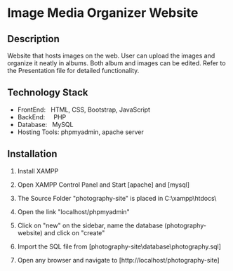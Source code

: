 # Image Media Organizer Website

## Description
Website that hosts images on the web. User can upload the images and organize it neatly in albums. Both album and images can be edited. Refer to the Presentation file for detailed functionality.

## Technology Stack
- FrontEnd: &nbsp; HTML, CSS, Bootstrap, JavaScript
- BackEnd: &nbsp; &nbsp; PHP
- Database: &nbsp; MySQL
- Hosting Tools: phpmyadmin, apache server

## Installation
1. Install XAMPP

2. Open XAMPP Control Panel and Start [apache] and [mysql]

3. The Source Folder "photography-site" is placed in C:\\xampp\htdocs\

4. Open the link "localhost/phpmyadmin"

5. Click on "new" on the sidebar, name the database (photography-website) and click on "create"

6. Import the SQL file from [photography-site\database\photography.sql]

7. Open any browser and navigate to [http://localhost/photography-site]

